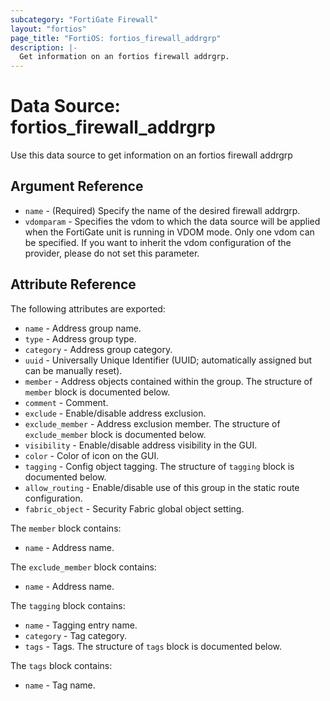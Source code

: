 ```yaml
---
subcategory: "FortiGate Firewall"
layout: "fortios"
page_title: "FortiOS: fortios_firewall_addrgrp"
description: |-
  Get information on an fortios firewall addrgrp.
---
```


# Data Source: fortios_firewall_addrgrp
Use this data source to get information on an fortios firewall addrgrp

## Argument Reference

* `name` - (Required) Specify the name of the desired firewall addrgrp.
* `vdomparam` - Specifies the vdom to which the data source will be applied when the FortiGate unit is running in VDOM mode. Only one vdom can be specified. If you want to inherit the vdom configuration of the provider, please do not set this parameter.


## Attribute Reference

The following attributes are exported:

* `name` - Address group name.
* `type` - Address group type.
* `category` - Address group category.
* `uuid` - Universally Unique Identifier (UUID; automatically assigned but can be manually reset).
* `member` - Address objects contained within the group. The structure of `member` block is documented below.
* `comment` - Comment.
* `exclude` - Enable/disable address exclusion.
* `exclude_member` - Address exclusion member. The structure of `exclude_member` block is documented below.
* `visibility` - Enable/disable address visibility in the GUI.
* `color` - Color of icon on the GUI.
* `tagging` - Config object tagging. The structure of `tagging` block is documented below.
* `allow_routing` - Enable/disable use of this group in the static route configuration.
* `fabric_object` - Security Fabric global object setting.

The `member` block contains:

* `name` - Address name.

The `exclude_member` block contains:

* `name` - Address name.

The `tagging` block contains:

* `name` - Tagging entry name.
* `category` - Tag category.
* `tags` - Tags. The structure of `tags` block is documented below.

The `tags` block contains:

* `name` - Tag name.

